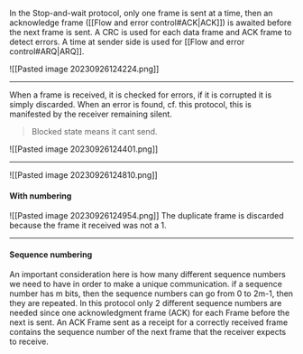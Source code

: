 In the Stop-and-wait protocol, only one frame is sent at a time, then an acknowledge frame ([[Flow and error control#ACK|ACK]]) is awaited before the next frame is sent.
A CRC is used for each data frame and ACK frame to detect errors.
A time at sender side is used for [[Flow and error control#ARQ|ARQ]].

![[Pasted image 20230926124224.png]]
***
When a frame is received, it is checked for errors, if it is corrupted it is simply
discarded. When an error is found, cf. this protocol, this is manifested by the
receiver remaining silent.

>Blocked state means it cant send.

![[Pasted image 20230926124401.png]]
***

![[Pasted image 20230926124810.png]]
#### With numbering
![[Pasted image 20230926124954.png]]
The duplicate frame is discarded because the frame it received was not a 1.

***
#### Sequence numbering
An important consideration here is how many different sequence numbers we need to have in order to make a unique communication.
if a sequence number has m bits, then the sequence numbers can go from 0 to 2m-1, then they are repeated.
In this protocol only 2 different sequence numbers are needed since one
acknowledgment frame (ACK) for each Frame before the next is sent.
An ACK Frame sent as a receipt for a correctly received frame contains the sequence number of the next frame that the receiver expects to receive.